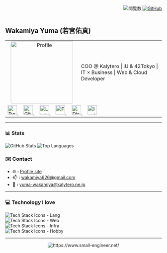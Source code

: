 <div align="right">
  <img src="https://komarev.com/ghpvc/?username=small-engineer&color=green" alt="閲覧数">
  <a href="https://github.com/small-engineer">
    <img src="https://img.shields.io/github/followers/small-engineer?style=social" alt="GitHub">
  </a>
</div>
<br>

## Wakamiya Yuma (若宮佑真)

<table>
  <tr>
    <td valign="top" width="220" align="center">
      <img src="https://www.small-engineer.net/images/profile.webp" 
           alt="Profile" width="200" >
    </td>
    <td valign="middle">
      COO @ Kalytero | iU & 42Tokyo | IT × Business | Web & Cloud Developer
    </td>
  </tr>
  <tr>
    <td colspan="2" align="left">
      <a href="https://twitter.com/WakamiyaYuma">
        <span>
          <img src="https://cdn-icons-png.flaticon.com/512/733/733579.png" 
               alt="Twitter" width="30">
        </span>
      </a>&nbsp;&nbsp;&nbsp;
      <a href="https://github.com/small-engineer">
        <span>
          <img src="https://cdn-icons-png.flaticon.com/512/733/733553.png" 
               alt="GitHub" width="30">
        </span>
      </a>&nbsp;&nbsp;&nbsp;
      <a href="https://www.linkedin.com/in/yuma-wakamiya/">
        <span>
          <img src="https://cdn-icons-png.flaticon.com/512/174/174857.png" 
               alt="LinkedIn" width="30">
        </span>
      </a>&nbsp;&nbsp;&nbsp;
      <a href="https://www.facebook.com/yuma.wakamiya">
        <span>
          <img src="https://cdn-icons-png.flaticon.com/512/733/733547.png" 
               alt="Facebook" width="30">
        </span>
      </a>&nbsp;&nbsp;&nbsp;
      <a href="https://discord.com/users/___x86_64___">
        <span>
          <img src="https://cdn-icons-png.flaticon.com/512/5968/5968756.png" 
               alt="Discord" width="30">
        </span>
      </a>&nbsp;&nbsp;&nbsp;
      <a href="https://www.instagram.com/wakamiya_yuma">
        <span>
          <img src="https://cdn-icons-png.flaticon.com/512/2111/2111463.png" 
               alt="Instagram" width="30">
        </span>
      </a>
    </td>
  </tr>
</table>


---

### 📊 Stats
<p align="left">
  <img src="https://github-readme-stats.vercel.app/api?username=small-engineer&show_icons=true&theme=radical" alt="GitHub Stats" />
  <img src="https://github-readme-stats.vercel.app/api/top-langs/?username=small-engineer&layout=compact&theme=radical" alt="Top Languages" />
</p>

### ✉️ Contact

- 🌐 **:** [Profile site](https://wakamiya.blog/)
- 📫 **:** [wakamiya626@gmail.com](mailto:wakamiya626@gmail.com)
- 🏢 **:** [yuma-wakamiya@kalytero.ne.jp](mailto:yuma-wakamiya@kalytero.ne.jp)

---

### 💻 Technology I love

<p align="left">
  <img src="https://skillicons.dev/icons?i=vscode,js,ts,python" alt="Tech Stack Icons - Lang" /><br>
  <img src="https://skillicons.dev/icons?i=react,nextjs,svelte,astro,materialui,tailwind,emotion,styledcomponents,threejs" alt="Tech Stack Icons - Web" /><br>
  <img src="https://skillicons.dev/icons?i=yarn,express,nodejs,docker,terraform,cloudflare,workers,aws,gcp" alt="Tech Stack Icons - Infra" /><br>
  <img src="https://skillicons.dev/icons?i=vim,c,cpp,cmake,linux,ubuntu,debian,redhat,bsd" alt="Tech Stack Icons - Hobby" /><br>
</p>

---
<div align="center">
  <a herf="https://www.small-engineer.net/">
    <img src="https://www.small-engineer.net/images/banner.webp" alt="https://www.small-engineer.net/">
  </a>
</div>
